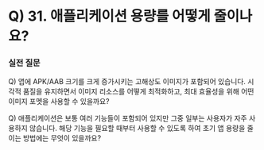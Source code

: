 # Q) 31. 애플리케이션 용량를 어떻게 줄이나요?








### 실전 질문
Q) 앱에 APK/AAB 크기를 크게 증가시키는 고해상도 이미지가 포함되어 있습니다.
시각적 품질을 유지하면서 이미지 리소스를 어떻게 최적화하고, 최대 효율성을 위해 어떤 이미지 포멧을 사용할 수 있을까요?



Q) 애플리케이션은 보통 여러 기능들이 포함되어 있지만 그중 일부는 사용자가 자주 사용하지 않습니다.
해당 기능을 필요할 때부터 사용할 수 있도록 하여 초기 앱 용량을 줄이는 방법에는 무엇이 있을까요?